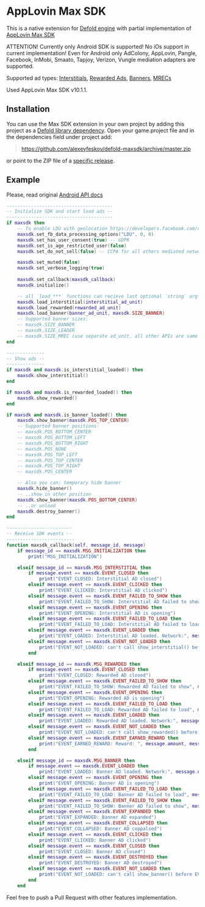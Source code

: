 # AppLovin Max SDK

This is a native extension for [Defold engine](http://www.defold.com) with partial implementation of [AppLovin Max SDK](https://www.applovin.com/max/)

ATTENTION! Currently only Android SDK is supported! No iOs support in current implementation! Even for Android only AdColony, AppLovin, Pangle, Facebook, InMobi, Smaato, Tapjoy, Verizon, Vungle mediation adapters are supported.

Supported ad types: [Interstitials](https://dash.applovin.com/documentation/mediation/android/getting-started/interstitials), [Rewarded Ads](https://dash.applovin.com/documentation/mediation/android/getting-started/rewarded-ads), [Banners](https://dash.applovin.com/documentation/mediation/android/getting-started/banners), [MRECs](https://dash.applovin.com/documentation/mediation/android/getting-started/mrecs)

Used AppLovin Max SDK v10.1.1.

## Installation

You can use the Max SDK extension in your own project by adding this project as a [Defold library dependency](http://www.defold.com/manuals/libraries/).
Open your game.project file and in the dependencies field under project add:

>https://github.com/alexeyfeskov/defold-maxsdk/archive/master.zip

or point to the ZIP file of a [specific release](https://github.com/alexeyfeskov/defold-maxsdk/releases).

## Example

Please, read original [Android API docs](https://dash.applovin.com/documentation/mediation/android/getting-started/integration)

```lua
---------------------------------------
-- Initialize SDK and start load ads --
---------------------------------------
if maxsdk then
	-- To enable LDU with geolocation https://developers.facebook.com/docs/audience-network/guides/ccpa
	maxsdk.set_fb_data_processing_options("LDU", 0, 0)
	maxsdk.set_has_user_consent(true) -- GDPR
	maxsdk.set_is_age_restricted_user(false)
	maxsdk.set_do_not_sell(false) -- CCPA for all others mediated networks

	maxsdk.set_muted(false)
	maxsdk.set_verbose_logging(true)
	
	maxsdk.set_callback(maxsdk_callback)
	maxsdk.initialize()

	-- all `load_***` functions can recieve last optional `string` arg to define placement_id
	maxsdk.load_interstitial(interstitial_ad_unit)
	maxsdk.load_rewarded(rewarded_ad_unit)
	maxsdk.load_banner(banner_ad_unit, maxsdk.SIZE_BANNER)
	-- Supported banner sizes:
	-- maxsdk.SIZE_BANNER
	-- maxsdk.SIZE_LEADER
	-- maxsdk.SIZE_MREC (use separate ad_unit, all other APIs are same to banners)
end

--------------
-- Show ads --
--------------
if maxsdk and maxsdk.is_interstitial_loaded() then
	maxsdk.show_interstitial()
end

if maxsdk and maxsdk.is_rewarded_loaded() then
	maxsdk.show_rewarded()
end

if maxsdk and maxsdk.is_banner_loaded() then
	maxsdk.show_banner(maxsdk.POS_TOP_CENTER)
	-- Supported banner positions:
	-- maxsdk.POS_BOTTOM_CENTER
	-- maxsdk.POS_BOTTOM_LEFT
	-- maxsdk.POS_BOTTOM_RIGHT
	-- maxsdk.POS_NONE
	-- maxsdk.POS_TOP_LEFT
	-- maxsdk.POS_TOP_CENTER
	-- maxsdk.POS_TOP_RIGHT
	-- maxsdk.POS_CENTER

	-- Also you can: temporary hide banner
	maxsdk.hide_banner()
	-- ..show in other position
	maxsdk.show_banner(maxsdk.POS_BOTTOM_CENTER)
	-- ..or unload
	maxsdk.destroy_banner()
end

------------------------
-- Receive SDK events --
-------------------------
function maxsdk_callback(self, message_id, message)
	if message_id == maxsdk.MSG_INITIALIZATION then
		print("MSG_INITIALIZATION")

	elseif message_id == maxsdk.MSG_INTERSTITIAL then
		if message.event == maxsdk.EVENT_CLOSED then
			print("EVENT_CLOSED: Interstitial AD closed")
		elseif message.event == maxsdk.EVENT_CLICKED then
			print("EVENT_CLICKED: Interstitial AD clicked")
		elseif message.event == maxsdk.EVENT_FAILED_TO_SHOW then
			print("EVENT_FAILED_TO_SHOW: Interstitial AD failed to show", message.code, message.error)
		elseif message.event == maxsdk.EVENT_OPENING then
			print("EVENT_OPENING: Interstitial AD is opening")
		elseif message.event == maxsdk.EVENT_FAILED_TO_LOAD then
			print("EVENT_FAILED_TO_LOAD: Interstitial AD failed to load", message.code, message.error)
		elseif message.event == maxsdk.EVENT_LOADED then
			print("EVENT_LOADED: Interstitial AD loaded. Network:", message.network)
		elseif message.event == maxsdk.EVENT_NOT_LOADED then
			print("EVENT_NOT_LOADED: can't call show_interstitial() before EVENT_LOADED", message.code, message.error)
		end

	elseif message_id == maxsdk.MSG_REWARDED then
		if message.event == maxsdk.EVENT_CLOSED then
			print("EVENT_CLOSED: Rewarded AD closed")
		elseif message.event == maxsdk.EVENT_FAILED_TO_SHOW then
			print("EVENT_FAILED_TO_SHOW: Rewarded AD failed to show", message.code, message.error)
		elseif message.event == maxsdk.EVENT_OPENING then
			print("EVENT_OPENING: Rewarded AD is opening")
		elseif message.event == maxsdk.EVENT_FAILED_TO_LOAD then
			print("EVENT_FAILED_TO_LOAD: Rewarded AD failed to load", message.code, message.error)
		elseif message.event == maxsdk.EVENT_LOADED then
			print("EVENT_LOADED: Rewarded AD loaded. Network:", message.network)
		elseif message.event == maxsdk.EVENT_NOT_LOADED then
			print("EVENT_NOT_LOADED: can't call show_rewarded() before EVENT_LOADED", message.code, message.error)
		elseif message.event == maxsdk.EVENT_EARNED_REWARD then
			print("EVENT_EARNED_REWARD: Reward: ", message.amount, message.type)
		end

	elseif message_id == maxsdk.MSG_BANNER then
		if message.event == maxsdk.EVENT_LOADED then
			print("EVENT_LOADED: Banner AD loaded. Network:", message.network)
		elseif message.event == maxsdk.EVENT_OPENING then
			print("EVENT_OPENING: Banner AD is opening")
		elseif message.event == maxsdk.EVENT_FAILED_TO_LOAD then
			print("EVENT_FAILED_TO_LOAD: Banner AD failed to load", message.code, message.error)
		elseif message.event == maxsdk.EVENT_FAILED_TO_SHOW then
			print("EVENT_FAILED_TO_SHOW: Banner AD failed to show", message.code, message.error)
		elseif message.event == maxsdk.EVENT_EXPANDED then
			print("EVENT_EXPANDED: Banner AD expanded")
		elseif message.event == maxsdk.EVENT_COLLAPSED then
			print("EVENT_COLLAPSED: Banner AD coppalsed")
		elseif message.event == maxsdk.EVENT_CLICKED then
			print("EVENT_CLICKED: Banner AD clicked")
		elseif message.event == maxsdk.EVENT_CLOSED then
			print("EVENT_CLOSED: Banner AD closed")
		elseif message.event == maxsdk.EVENT_DESTROYED then
			print("EVENT_DESTROYED: Banner AD destroyed")
		elseif message.event == maxsdk.EVENT_NOT_LOADED then
			print("EVENT_NOT_LOADED: can't call show_banner() before EVENT_LOADED", message.code, message.error)
		end
	end
```

Feel free to push a Pull Request with other features implementation.